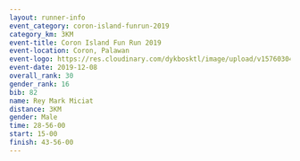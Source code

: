 ```yaml
--- 
layout: runner-info 
event_category: coron-island-funrun-2019 
category_km: 3KM 
event-title: Coron Island Fun Run 2019 
event-location: Coron, Palawan 
event-logo: https://res.cloudinary.com/dykbosktl/image/upload/v1576030401/Logo/coron_run_rp9tod.jpg 
event-date: 2019-12-08 
overall_rank: 30
gender_rank: 16
bib: 82
name: Rey Mark Miciat
distance: 3KM
gender: Male
time: 28-56-00
start: 15-00
finish: 43-56-00
--- 
```

